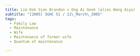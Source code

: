 ```yaml
---
title: Lim Kok Sian Brandon v Ong Ai Geok (alias Wang Aiyu) 
subtitle: "[2005] SGHC 51 / 11\_March\_2005"
tags:
  - Family Law
  - Maintenance
  - Wife
  - Maintenance of former wife
  - Quantum of maintenance

---
```


